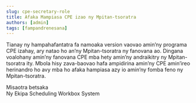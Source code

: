 ```yaml
---
slug: cpe-secretary-role
title: Afaka Mampiasa CPE izao ny Mpitan-tsoratra
authors: [admin]
tags: [fampandrenesana]
---
```


Tianay ny hampahafantatra fa namoaka version vaovao amin’ny programa CPE izahay, ary natao ho an’ny Mpitan-tsoratra ny fanovana ao. Dingana voalohany amin’ny fanovana CPE mba hety amin’ny andraikitry ny Mpitan-tsoratra ity. Mbola hisy zava-baovao hafa ampidirina amin’ny CPE amin’ireo herinandro ho avy mba ho afaka hampiasa azy io amin’ny fomba feno ny Mpitan-tsoratra.

Misaotra betsaka  
Ny Ekipa Scheduling Workbox System
